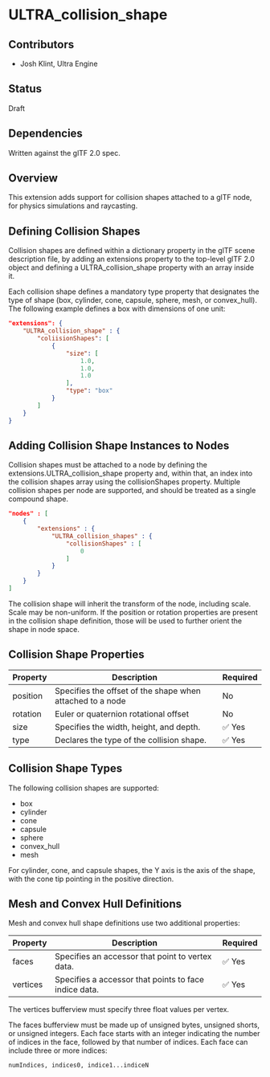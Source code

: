 # ULTRA_collision_shape

## Contributors

- Josh Klint, Ultra Engine

## Status

Draft

## Dependencies

Written against the glTF 2.0 spec.

## Overview

This extension adds support for collision shapes attached to a glTF node, for physics simulations and raycasting.

## Defining Collision Shapes

Collision shapes are defined within a dictionary property in the glTF scene description file, by adding an extensions property to the top-level glTF 2.0 object and defining a ULTRA_collision_shape property with an array inside it.

Each collision shape defines a mandatory type property that designates the type of shape (box, cylinder, cone, capsule, sphere, mesh, or convex_hull). The following example defines a box with dimensions of one unit:

```json
"extensions": {
    "ULTRA_collision_shape" : {
        "coliisionShapes": [
            {
                "size": [
                    1.0,
                    1.0,
                    1.0
                ],
                "type": "box"
            }
        ]
    }
}
```

## Adding Collision Shape Instances to Nodes

Collision shapes must be attached to a node by defining the extensions.ULTRA_collision_shape property and, within that, an index into the collision shapes array using the collisionShapes property. Multiple collision shapes per node are supported, and should be treated as a single compound shape.

```json
"nodes" : [
    {
        "extensions" : {
            "ULTRA_collision_shapes" : {
                "collisionShapes" : [
                    0
                ]
            }
        }
    }            
]
```

The collision shape will inherit the transform of the node, including scale. Scale may be non-uniform. If the position or rotation properties are present in the collision shape definition, those will be used to further orient the shape in node space.

## Collision Shape Properties

| Property | Description | Required |
|---|---|---|
| position | Specifies the offset of the shape when attached to a node | No |
| rotation | Euler or quaternion rotational offset | No |
| size | Specifies the width, height, and depth. | :white_check_mark: Yes |
| type | Declares the type of the collision shape. | :white_check_mark: Yes |

## Collision Shape Types

The following collision shapes are supported:

- box
- cylinder
- cone
- capsule
- sphere
- convex_hull
- mesh

For cylinder, cone, and capsule shapes, the Y axis is the axis of the shape, with the cone tip pointing in the positive direction.

## Mesh and Convex Hull Definitions

Mesh and convex hull shape definitions use two additional properties:

| Property | Description | Required |
|---|---|---|
| faces | Specifies an accessor that point to vertex data. | :white_check_mark: Yes |
| vertices | Specifies a accessor that points to face indice data. | :white_check_mark: Yes |

The vertices bufferview must specify three float values per vertex.

The faces bufferview must be made up of unsigned bytes, unsigned shorts, or unsigned integers. Each face starts with an integer indicating the number of indices in the face, followed by that number of indices. Each face can include three or more indices:

```numIndices, indices0, indice1...indiceN```
